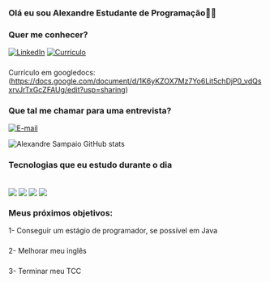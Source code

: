 ### Olá eu sou Alexandre Estudante de Programação👨‍💻

### Quer me conhecer?
[![LinkedIn](https://img.shields.io/badge/LinkedIn-0077B5?style=for-the-badge&logo=linkedin&logoColor=white)](https://www.linkedin.com/in/alexandre-sampaio-553a77285/)
[![Currículo](https://img.shields.io/badge/Blogger-FF5722?style=for-the-badge&logo=blogger&logoColor=white)](https://programadorcurriculo10.blogspot.com/2024/04/informacoes-pessoais.html)
###
Currículo em googledocs: 
(https://docs.google.com/document/d/1K6yKZOX7Mz7Yo6Lit5chDjP0_vdQsxrvJrTxGcZFAUg/edit?usp=sharing)

### Que tal me chamar para uma entrevista?
[![E-mail](https://img.shields.io/badge/Gmail-D14836?style=for-the-badge&logo=gmail&logoColor=white)](mailto:alexandresampaioprog@gmail.com)

![Alexandre Sampaio GitHub stats](https://github-readme-stats.vercel.app/api?username=AlexandreSampaioProg&show_icons=true&theme=radical)

### Tecnologias que eu estudo durante o dia

<div style="display: inline_block"><br/>
<img align="center" src="https://img.shields.io/badge/Java-ED8B00?style=for-the-badge&logo=openjdk&logoColor=whit">
<img align="center" src="https://img.shields.io/badge/MySQL-00000F?style=for-the-badge&logo=mysql&logoColor=white">
<img align="center" src="https://img.shields.io/badge/CSS3-1572B6?style=for-the-badge&logo=css3&logoColor=white">
<img align="center" src="https://img.shields.io/badge/HTML5-E34F26?style=for-the-badge&logo=html5&logoColor=white">  
</div>



### Meus próximos objetivos:
1- Conseguir um estágio de programador, se possível em Java
###
2- Melhorar meu inglês
###
3- Terminar meu TCC

